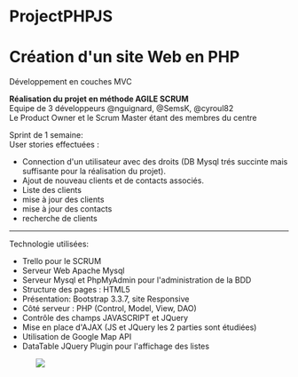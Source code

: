 # ProjectPHPJS
<h1>Création d'un site Web en PHP</h1>
Développement en couches MVC

<strong>Réalisation du projet en méthode AGILE SCRUM</strong> <br>
Equipe de 3 développeurs @nguignard, @SemsK, @cyroul82<br>
Le Product Owner et le Scrum Master étant des membres du centre
<br>

Sprint de 1 semaine:<br>
User stories effectuées : <br>

<ul>
  <li>Connection d'un utilisateur avec des droits (DB Mysql trés succinte mais suffisante pour la réalisation du projet).</li>
  <li>Ajout de nouveau clients et de contacts associés.</li>
  <li>Liste des clients</li>
  <li>mise à jour des clients</li>
  <li>mise à jour des contacts</li>
  <li>recherche de clients</li>
</ul>
<hr>
Technologie utilisées:<br>
<ul>
<li>Trello pour le SCRUM</li>
<li>Serveur Web Apache Mysql</li>
<li>Serveur Mysql et PhpMyAdmin pour l'administration de la BDD</li>
<li>Structure des pages : HTML5</li>
<li>Présentation: Bootstrap 3.3.7, site Responsive</li>
<li>Côté serveur : PHP (Control, Model, View, DAO)</li>
<li>Contrôle des champs JAVASCRIPT et JQuery</li>
<li>Mise en place d'AJAX (JS et JQuery les 2 parties sont étudiées)</li>
<li>Utilisation de Google Map API</li>
<li>DataTable JQuery Plugin pour l'affichage des listes</li>
<ul>
<img src="https://github.com/cyroul82/ProjectPHPJS/tree/master/screenshot/index.PNG" witdh="350"/>



